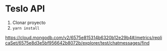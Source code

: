 


# Teslo API

1. Clonar proyecto
2. ```yarn install```

https://cloud.mongodb.com/v2/6575e815314b6320b12e29b4#/metrics/replicaSet/6575e8d3e5bf956642b8072b/explorer/test/chatmessages/find

